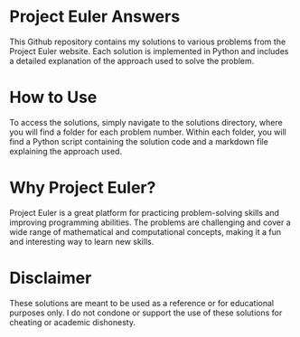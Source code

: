 # Project Euler Answers
This Github repository contains my solutions to various problems from the Project Euler website. Each solution is implemented in Python and includes a detailed explanation of the approach used to solve the problem.

# How to Use
To access the solutions, simply navigate to the solutions directory, where you will find a folder for each problem number. Within each folder, you will find a Python script containing the solution code and a markdown file explaining the approach used.

# Why Project Euler?
Project Euler is a great platform for practicing problem-solving skills and improving programming abilities. The problems are challenging and cover a wide range of mathematical and computational concepts, making it a fun and interesting way to learn new skills.

# Disclaimer
These solutions are meant to be used as a reference or for educational purposes only. I do not condone or support the use of these solutions for cheating or academic dishonesty.
